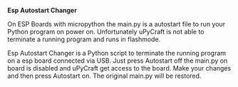 **Esp Autostart Changer**

On ESP Boards with micropython the main.py is a autostart file to run your Python program on power on.
Unfortunately uPyCraft is not able to terminate a running program and runs in flashmode.

Esp Autostart Changer is a Python script to terminate the running program on a esp board connected via USB. Just press Autostart off the main.py on board is disabled and uPyCraft get access to the board. Make your changes and then press Autostart on. The original main.py will be restored.
